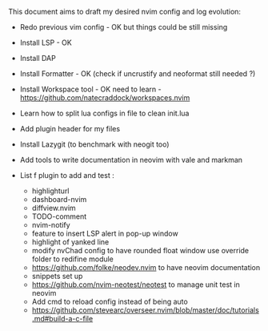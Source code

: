 This document aims to draft my desired nvim config and log evolution:

- Redo previous vim config - OK but things could be still missing
- Install LSP - OK
- Install DAP 
- Install Formatter - OK (check if uncrustify and neoformat still needed ?)
- Install Workspace tool - OK need to learn - https://github.com/natecraddock/workspaces.nvim 
- Learn how to split lua configs in file to clean init.lua
- Add plugin header for my files

- Install Lazygit (to benchmark with neogit too)
- Add tools to write documentation in neovim with vale and markman

- List f plugin to add and test :
    - highlighturl
    - dashboard-nvim
    - diffview.nvim
    - TODO-comment
    - nvim-notify
    - feature to insert LSP alert in pop-up window
    - highlight of yanked line
    - modify nvChad config to have rounded float window use override folder to redifine module
    - https://github.com/folke/neodev.nvim to have neovim documentation
    - snippets set up
    - https://github.com/nvim-neotest/neotest to manage unit test in neovim
    - Add cmd to reload config instead of being auto
    - https://github.com/stevearc/overseer.nvim/blob/master/doc/tutorials.md#build-a-c-file
